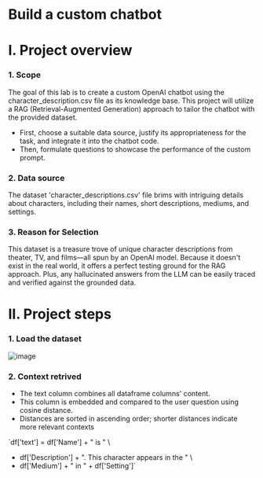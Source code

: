 # Build a custom chatbot

# I. Project overview
### 1. Scope
The goal of this lab is to create a custom OpenAI chatbot using the character_description.csv file as its knowledge base. 
This project will utilize a RAG (Retrieval-Augmented Generation) approach to tailor the chatbot with the provided dataset.
- First, choose a suitable data source, justify its appropriateness for the task, and integrate it into the chatbot code. 
- Then, formulate questions to showcase the performance of the custom prompt. 

### 2. Data source
The dataset 'character_descriptions.csv' file brims with intriguing details about characters, including their names, short descriptions, mediums, and settings.

### 3. Reason for Selection
This dataset is a treasure trove of unique character descriptions from theater, TV, and films—all spun by an OpenAI model. 
Because it doesn't exist in the real world, it offers a perfect testing ground for the RAG approach. 
Plus, any hallucinated answers from the LLM can be easily traced and verified against the grounded data.

# II. Project steps
### 1. Load the dataset
![image](https://github.com/user-attachments/assets/b42a42ac-a225-48ba-b96b-cfdb60384c94)

### 2. Context retrived
- The text column combines all dataframe columns' content.
- This column is embedded and compared to the user question using cosine distance.
- Distances are sorted in ascending order; shorter distances indicate more relevant contexts

`df['text'] = df['Name'] + " is " \
+ df['Description'] + ". This character appears in the " \
+ df['Medium'] + " in " + df['Setting']`

